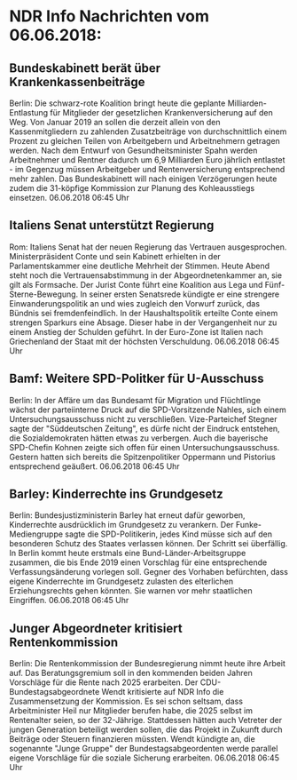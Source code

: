 # NDR Info Nachrichten vom 06.06.2018:


## Bundeskabinett berät über Krankenkassenbeiträge
Berlin: Die schwarz-rote Koalition bringt heute die geplante Milliarden-Entlastung für Mitglieder der gesetzlichen Krankenversicherung auf den Weg. Von Januar 2019 an sollen die derzeit allein von den Kassenmitgliedern zu zahlenden Zusatzbeiträge von durchschnittlich einem Prozent zu gleichen Teilen von Arbeitgebern und Arbeitnehmern getragen werden. Nach dem Entwurf von Gesundheitsminister Spahn werden Arbeitnehmer und Rentner dadurch um 6,9 Milliarden Euro jährlich entlastet - im Gegenzug müssen Arbeitgeber und Rentenversicherung entsprechend mehr zahlen. Das Bundeskabinett will nach einigen Verzögerungen heute zudem die 31-köpfige Kommission zur Planung des Kohleausstiegs einsetzen. 06.06.2018 06:45 Uhr 

## Italiens Senat unterstützt Regierung
Rom:	Italiens Senat hat der neuen Regierung das Vertrauen ausgesprochen. Ministerpräsident Conte und sein Kabinett erhielten in der Parlamentskammer eine deutliche Mehrheit der Stimmen. Heute Abend steht noch die Vertrauensabstimmung in der Abgeordnetenkammer an, sie gilt als Formsache. Der Jurist Conte führt eine Koalition aus Lega und Fünf-Sterne-Bewegung. In seiner ersten Senatsrede kündigte er eine strengere Einwanderungspolitik an und wies zugleich den Vorwurf zurück, das Bündnis sei fremdenfeindlich. In der Haushaltspolitik erteilte Conte einem strengen Sparkurs eine Absage. Dieser habe in der Vergangenheit nur zu einem Anstieg der Schulden geführt. In der Euro-Zone ist Italien nach Griechenland der Staat mit der höchsten Verschuldung. 06.06.2018 06:45 Uhr 

## Bamf: Weitere SPD-Politker für U-Ausschuss
Berlin: In der Affäre um das Bundesamt für Migration und Flüchtlinge wächst der parteiinterne Druck auf die SPD-Vorsitzende Nahles, sich einem Untersuchungsausschuss nicht zu verschließen. Vize-Parteichef Stegner sagte der "Süddeutschen Zeitung", es dürfe nicht der Eindruck entstehen, die Sozialdemokraten hätten etwas zu verbergen. Auch die bayerische SPD-Chefin Kohnen zeigte sich offen für einen Untersuchungsausschuss. Gestern hatten sich bereits die Spitzenpolitiker Oppermann und Pistorius entsprechend geäußert. 06.06.2018 06:45 Uhr 

## Barley: Kinderrechte ins Grundgesetz
Berlin:	Bundesjustizministerin Barley hat erneut dafür geworben, Kinderrechte ausdrücklich im Grundgesetz zu verankern. Der Funke-Mediengruppe sagte die SPD-Politikerin, jedes Kind müsse sich auf den besonderen Schutz des Staates verlassen können. Der Schritt sei überfällig. In Berlin kommt heute erstmals eine Bund-Länder-Arbeitsgruppe zusammen, die bis Ende 2019 einen Vorschlag für eine entsprechende Verfassungsänderung vorlegen soll. Gegner des Vorhaben befürchten, dass eigene Kinderrechte im Grundgesetz zulasten des elterlichen Erziehungsrechts gehen könnten. Sie warnen vor mehr staatlichen Eingriffen. 06.06.2018 06:45 Uhr 

## Junger Abgeordneter kritisiert Rentenkommission
Berlin:	Die Rentenkommission der Bundesregierung nimmt heute ihre Arbeit auf. Das Beratungsgremium soll in den kommenden beiden Jahren Vorschläge für die Rente nach 2025 erarbeiten. Der CDU-Bundestagsabgeordnete Wendt kritisierte auf NDR Info die Zusammensetzung der Kommission. Es sei schon seltsam, dass Arbeitminister Heil nur Mitglieder berufen habe, die 2025 selbst im Rentenalter seien, so der 32-Jährige. Stattdessen hätten auch Vetreter der jungen Generation beteiligt werden sollen, die das Projekt in Zukunft durch Beiträge oder Steuern finanzieren müssten. Wendt kündigte an, die sogenannte "Junge Gruppe" der Bundestagsabgeordenten werde parallel eigene Vorschläge für die soziale Sicherung erarbeiten. 06.06.2018 06:45 Uhr 
